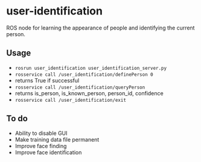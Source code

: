 user-identification
====================

ROS node for learning the appearance of people and identifying the current person.

Usage
------

- `rosrun user_identification user_identification_server.py`
- `rosservice call /user_identification/definePerson 0`
 - returns True if successful
- `rosservice call /user_identification/queryPerson`
 - returns is_person, is_known_person, person_id, confidence
- `rosservice call /user_identification/exit`


To do
------

- Ability to disable GUI
- Make training data file permanent
- Improve face finding
- Improve face identification
